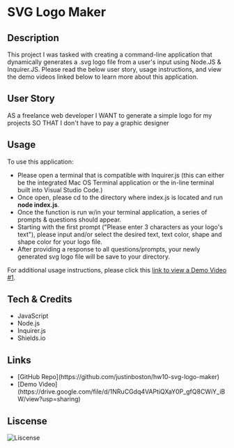 # SVG Logo Maker

## Description
This project I was tasked with creating a command-line application that dynamically generates a .svg logo file from a user's input using Node.JS & Inquirer.JS. Please read the below user story, usage instructions, and view the demo videos linked below to learn more about this application.


## User Story

AS a freelance web developer
I WANT to generate a simple logo for my projects
SO THAT I don't have to pay a graphic designer


## Usage

To use this application: 
<ul>
<li> Please open a terminal that is compatible with Inquirer.js (this can either be the integrated Mac OS Terminal application or the in-line terminal built into Visual Studio Code.)</li>
<li> Once open, please cd to the directory where index.js is located and run <b>node index.js</b>.</li>
<li> Once the function is run w/in your terminal application, a series of prompts & questions should appear.</li>
<li> Starting with the first prompt ("Please enter 3 characters as your logo's text"), please input and/or select the desired text, text color, shape and shape color for your logo file.</li>
<li> After providing a response to all questions/prompts, your newly generated svg logo file will be save to your directory.</li>
</ul>

For additional usage instructions, please click this [link to view a Demo Video #1](https://drive.google.com/file/d/1wDCSbtn_DsbEwQbAPh7WsVq0qwY21SGr/view?usp=sharing).

## Tech & Credits

<ul>
<li> JavaScript </li>
<li> Node.js </li>
<li> Inquirer.js </li>
<li> Shields.io </li>
</ul>

## Links

<ul>
<li> [GitHub Repo](https://github.com/justinboston/hw10-svg-logo-maker)</li>
<li> [Demo Video] (https://drive.google.com/file/d/1NRuCGdq4VAPtiQXaY0P_gfQ8CWiY_iBW/view?usp=sharing)</li>
</ul>

## Liscense

![Liscense](https://img.shields.io/github/license/justinboston/hw10-svg-logo-maker)
